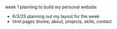week 1 planning to build my personal website
- 6/3/25 planning out my layout for the week
- html pages (home, about, projects, skills, contact
  

